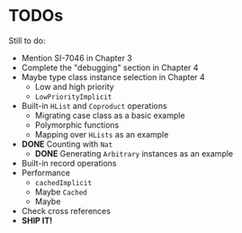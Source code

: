 # TODOs

Still to do:

  - Mention SI-7046 in Chapter 3
  - Complete the "debugging" section in Chapter 4
  - Maybe type class instance selection in Chapter 4
    - Low and high priority
    - `LowPriorityImplicit`
  - Built-in `HList` and `Coproduct` operations
    - Migrating case class as a basic example
    - Polymorphic functions
    - Mapping over `HLists` as an example
  - **DONE** Counting with `Nat`
    - **DONE** Generating `Arbitrary` instances as an example
  - Built-in record operations
  - Performance
    - `cachedImplicit`
    - Maybe `Cached`
    - Maybe 
  - Check cross references
  - **SHIP IT!**
  